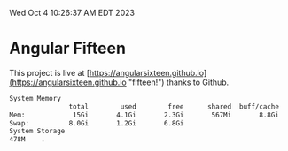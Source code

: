 Wed Oct  4 10:26:37 AM EDT 2023

# Angular Fifteen


This project is live at [https://angularsixteen.github.io](https://angularsixteen.github.io "fifteen!") thanks to Github.

```bash
System Memory
               total        used        free      shared  buff/cache   available
Mem:            15Gi       4.1Gi       2.3Gi       567Mi       8.8Gi        10Gi
Swap:          8.0Gi       1.2Gi       6.8Gi
System Storage
478M	.
```
